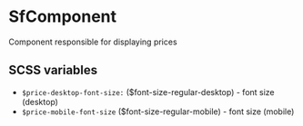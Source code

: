 # SfComponent

Component responsible for displaying prices

## SCSS variables

- `$price-desktop-font-size:` ($font-size-regular-desktop) - font size (desktop)
- `$price-mobile-font-size` ($font-size-regular-mobile) - font size (mobile)

<!-- Write down SCSS variables available for configuration -->
